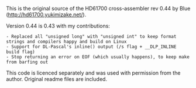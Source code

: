 This is the original source of the HD61700 cross-assembler rev 0.44 by Blue (http://hd61700.yukimizake.net/).

Version 0.44 is 0.43 with my contributions:

	- Replaced all "unsigned long" with "unsigned int" to keep format strings and compilers happy and build on Linux
	- Support for DL-Pascal's inline() output (/s flag + __DLP_INLINE build flag)
	- Stop returning an error on EOF (which usually happens), to keep make from barfing out

This code is licenced separately and was used with permission from the author. Original readme files are included.
